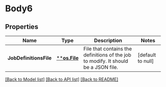 # Body6

## Properties
Name | Type | Description | Notes
------------ | ------------- | ------------- | -------------
**JobDefinitionsFile** | [****os.File**](*os.File.md) | File that contains the definitions of the job to modify. It should be a JSON file. | [default to null]

[[Back to Model list]](../README.md#documentation-for-models) [[Back to API list]](../README.md#documentation-for-api-endpoints) [[Back to README]](../README.md)


